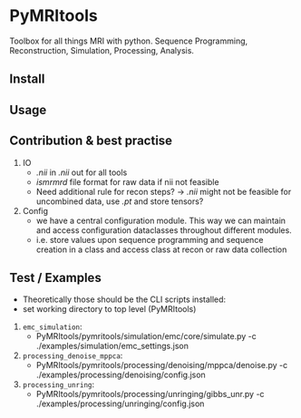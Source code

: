 # PyMRItools
Toolbox for all things MRI with python. Sequence Programming, Reconstruction, Simulation, Processing, Analysis.


## Install

## Usage

## Contribution & best practise
1) IO
   - *.nii* in *.nii* out for all tools
   - *ismrmrd* file format for raw data if nii not feasible
   - Need additional rule for recon steps? $\rightarrow$ *.nii* might not be feasible for uncombined data, use *.pt* and store tensors?
2) Config
    - we have a central configuration module. This way we can maintain and access configuration dataclasses throughout different modules.
    - i.e. store values upon sequence programming and sequence creation in a class and access class at recon or raw data collection


## Test / Examples

- Theoretically those should be the CLI scripts installed:
- set working directory to top level (PyMRItools)
1) `emc_simulation`:
   - PyMRItools/pymritools/simulation/emc/core/simulate.py -c ./examples/simulation/emc_settings.json
2) `processing_denoise_mppca`:
   - PyMRItools/pymritools/processing/denoising/mppca/denoise.py -c ./examples/processing/denoising/config.json
3) `processing_unring`:
   - PyMRItools/pymritools/processing/unringing/gibbs_unr.py -c ./examples/processing/unringing/config.json